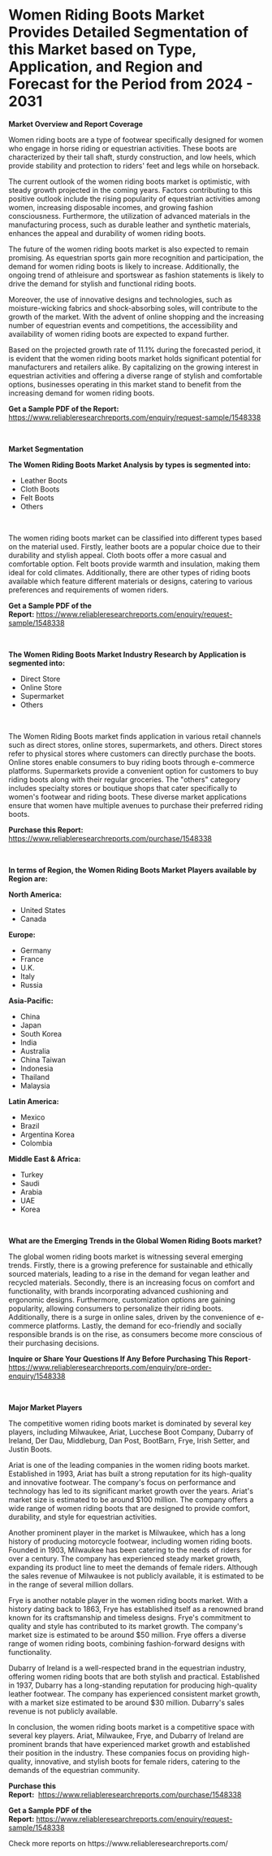 <p><h1>Women Riding Boots Market Provides Detailed Segmentation of this Market based on Type, Application, and Region and Forecast for the Period from 2024 - 2031</h1></p><p><strong>Market Overview and Report Coverage</strong></p>
<p><p>Women riding boots are a type of footwear specifically designed for women who engage in horse riding or equestrian activities. These boots are characterized by their tall shaft, sturdy construction, and low heels, which provide stability and protection to riders' feet and legs while on horseback.</p><p>The current outlook of the women riding boots market is optimistic, with steady growth projected in the coming years. Factors contributing to this positive outlook include the rising popularity of equestrian activities among women, increasing disposable incomes, and growing fashion consciousness. Furthermore, the utilization of advanced materials in the manufacturing process, such as durable leather and synthetic materials, enhances the appeal and durability of women riding boots.</p><p>The future of the women riding boots market is also expected to remain promising. As equestrian sports gain more recognition and participation, the demand for women riding boots is likely to increase. Additionally, the ongoing trend of athleisure and sportswear as fashion statements is likely to drive the demand for stylish and functional riding boots.</p><p>Moreover, the use of innovative designs and technologies, such as moisture-wicking fabrics and shock-absorbing soles, will contribute to the growth of the market. With the advent of online shopping and the increasing number of equestrian events and competitions, the accessibility and availability of women riding boots are expected to expand further.</p><p>Based on the projected growth rate of 11.1% during the forecasted period, it is evident that the women riding boots market holds significant potential for manufacturers and retailers alike. By capitalizing on the growing interest in equestrian activities and offering a diverse range of stylish and comfortable options, businesses operating in this market stand to benefit from the increasing demand for women riding boots.</p></p>
<p><strong>Get a Sample PDF of the Report:</strong> <a href="https://www.reliableresearchreports.com/enquiry/request-sample/1548338">https://www.reliableresearchreports.com/enquiry/request-sample/1548338</a></p>
<p>&nbsp;</p>
<p><strong>Market Segmentation</strong></p>
<p><strong>The Women Riding Boots Market Analysis by types is segmented into:</strong></p>
<p><ul><li>Leather Boots</li><li>Cloth Boots</li><li>Felt Boots</li><li>Others</li></ul></p>
<p>&nbsp;</p>
<p><p>The women riding boots market can be classified into different types based on the material used. Firstly, leather boots are a popular choice due to their durability and stylish appeal. Cloth boots offer a more casual and comfortable option. Felt boots provide warmth and insulation, making them ideal for cold climates. Additionally, there are other types of riding boots available which feature different materials or designs, catering to various preferences and requirements of women riders.</p></p>
<p><strong>Get a Sample PDF of the Report:</strong>&nbsp;<a href="https://www.reliableresearchreports.com/enquiry/request-sample/1548338">https://www.reliableresearchreports.com/enquiry/request-sample/1548338</a></p>
<p>&nbsp;</p>
<p><strong>The Women Riding Boots Market Industry Research by Application is segmented into:</strong></p>
<p><ul><li>Direct Store</li><li>Online Store</li><li>Supermarket</li><li>Others</li></ul></p>
<p>&nbsp;</p>
<p><p>The Women Riding Boots market finds application in various retail channels such as direct stores, online stores, supermarkets, and others. Direct stores refer to physical stores where customers can directly purchase the boots. Online stores enable consumers to buy riding boots through e-commerce platforms. Supermarkets provide a convenient option for customers to buy riding boots along with their regular groceries. The "others" category includes specialty stores or boutique shops that cater specifically to women's footwear and riding boots. These diverse market applications ensure that women have multiple avenues to purchase their preferred riding boots.</p></p>
<p><strong>Purchase this Report:</strong>&nbsp; <a href="https://www.reliableresearchreports.com/purchase/1548338">https://www.reliableresearchreports.com/purchase/1548338</a></p>
<p>&nbsp;</p>
<p><strong>In terms of Region, the Women Riding Boots Market Players available by Region are:</strong></p>
<p>
    <p> <strong> North America: </strong>
        <ul>
            <li>United States</li>
            <li>Canada</li>
        </ul>
        </p> 
    <p> <strong> Europe: </strong>
        <ul>
            <li>Germany</li>
            <li>France</li>
            <li>U.K.</li>
            <li>Italy</li>
            <li>Russia</li>
        </ul>
        </p> 
    <p> <strong> Asia-Pacific: </strong>
        <ul>
            <li>China</li>
            <li>Japan</li>
            <li>South Korea</li>
            <li>India</li>
            <li>Australia</li>
            <li>China Taiwan</li>
            <li>Indonesia</li>
            <li>Thailand</li>
            <li>Malaysia</li>
        </ul>
        </p> 
    <p> <strong> Latin America: </strong>
        <ul>
            <li>Mexico</li>
            <li>Brazil</li>
            <li>Argentina Korea</li>
            <li>Colombia</li>
        </ul>
        </p> 
    <p> <strong> Middle East & Africa: </strong>
        <ul>
            <li>Turkey</li>
            <li>Saudi</li>
            <li>Arabia</li>
            <li>UAE</li>
            <li>Korea</li>
        </ul>
    </p>
    </p>
<p>&nbsp;</p>
<p><strong>What are the Emerging Trends in the Global Women Riding Boots market?</strong></p>
<p><p>The global women riding boots market is witnessing several emerging trends. Firstly, there is a growing preference for sustainable and ethically sourced materials, leading to a rise in the demand for vegan leather and recycled materials. Secondly, there is an increasing focus on comfort and functionality, with brands incorporating advanced cushioning and ergonomic designs. Furthermore, customization options are gaining popularity, allowing consumers to personalize their riding boots. Additionally, there is a surge in online sales, driven by the convenience of e-commerce platforms. Lastly, the demand for eco-friendly and socially responsible brands is on the rise, as consumers become more conscious of their purchasing decisions.</p></p>
<p><strong>Inquire or Share Your Questions If Any Before Purchasing This Report</strong>- <a href="https://www.reliableresearchreports.com/enquiry/pre-order-enquiry/1548338">https://www.reliableresearchreports.com/enquiry/pre-order-enquiry/1548338</a></p>
<p>&nbsp;</p>
<p><strong>Major Market Players</strong></p>
<p><p>The competitive women riding boots market is dominated by several key players, including Milwaukee, Ariat, Lucchese Boot Company, Dubarry of Ireland, Der Dau, Middleburg, Dan Post, BootBarn, Frye, Irish Setter, and Justin Boots.</p><p>Ariat is one of the leading companies in the women riding boots market. Established in 1993, Ariat has built a strong reputation for its high-quality and innovative footwear. The company's focus on performance and technology has led to its significant market growth over the years. Ariat's market size is estimated to be around $100 million. The company offers a wide range of women riding boots that are designed to provide comfort, durability, and style for equestrian activities.</p><p>Another prominent player in the market is Milwaukee, which has a long history of producing motorcycle footwear, including women riding boots. Founded in 1903, Milwaukee has been catering to the needs of riders for over a century. The company has experienced steady market growth, expanding its product line to meet the demands of female riders. Although the sales revenue of Milwaukee is not publicly available, it is estimated to be in the range of several million dollars.</p><p>Frye is another notable player in the women riding boots market. With a history dating back to 1863, Frye has established itself as a renowned brand known for its craftsmanship and timeless designs. Frye's commitment to quality and style has contributed to its market growth. The company's market size is estimated to be around $50 million. Frye offers a diverse range of women riding boots, combining fashion-forward designs with functionality.</p><p>Dubarry of Ireland is a well-respected brand in the equestrian industry, offering women riding boots that are both stylish and practical. Established in 1937, Dubarry has a long-standing reputation for producing high-quality leather footwear. The company has experienced consistent market growth, with a market size estimated to be around $30 million. Dubarry's sales revenue is not publicly available.</p><p>In conclusion, the women riding boots market is a competitive space with several key players. Ariat, Milwaukee, Frye, and Dubarry of Ireland are prominent brands that have experienced market growth and established their position in the industry. These companies focus on providing high-quality, innovative, and stylish boots for female riders, catering to the demands of the equestrian community.</p></p>
<p><strong>Purchase this Report:</strong>&nbsp;&nbsp;<a href="https://www.reliableresearchreports.com/purchase/1548338">https://www.reliableresearchreports.com/purchase/1548338</a></p>
<p></p>
<p><strong>Get a Sample PDF of the Report:</strong>&nbsp;<a href="https://www.reliableresearchreports.com/enquiry/request-sample/1548338">https://www.reliableresearchreports.com/enquiry/request-sample/1548338</a></p>
<p>Check more reports on https://www.reliableresearchreports.com/</p>